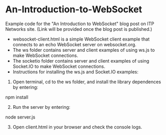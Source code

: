 # An-Introduction-to-WebSocket
Example code for the "An Introduction to WebSocket" blog post on ITP Networks site. (Link will be provided once the blog post is published.)

- websocket-client.html is a simple WebSocket client example that connects to an echo WebSocket server on websocket.org.
- The ws folder contains server and client examples of using ws.js to make WebSocket connections.
- The socketio folder contains server and client examples of using Socket.IO to make WebSocket connections.
- Instructions for installing the ws.js and Socket.IO examples:
1. Open terminal, cd to the ws folder, and install the library dependences by entering:

npm install

2. Run the server by entering:

node server.js

3. Open client.html in your browser and check the console logs.